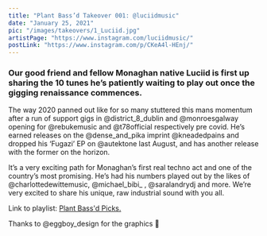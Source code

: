 ```yaml
---
title: "Plant Bass’d Takeover 001: @luciidmusic"
date: "January 25, 2021"
pic: "/images/takeovers/1_Luciid.jpg"
artistPage: "https://www.instagram.com/luciidmusic/"
postLink: "https://www.instagram.com/p/CKeA4l-HEnj/"
---
```


### Our good friend and fellow Monaghan native Luciid is first up sharing the 10 tunes he’s patiently waiting to play out once the gigging renaissance commences.

The way 2020 panned out like for so many stuttered this mans momentum after a run of support gigs in @district_8_dublin and @monroesgalway opening for @rebukemusic and @t78official respectively pre covid. He’s earned releases on the @dense_and_pika imprint @kneadedpains and dropped his ‘Fugazi’ EP on @autektone last August, and has another release with the former on the horizon.

It’s a very exciting path for Monaghan’s first real techno act and one of the country’s most promising. He’s had his numbers played out by the likes of @charlottedewittemusic, @michael_bibi\_ , @saralandrydj and more. We’re very excited to share his unique, raw industrial sound with you all.

Link to playlist: [Plant Bass'd Picks.]("https://open.spotify.com/playlist/5skAgzUfGmZLwrOPNLnGVf?si=b744c3ef583c4c4e")

Thanks to @eggboy_design for the graphics 🤝
